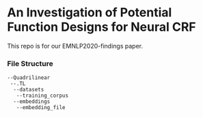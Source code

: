 # An Investigation of Potential Function Designs for Neural CRF

This repo is for our EMNLP2020-findings paper.

### File Structure
```
--Quadrilinear
 --.TL
  --datasets
   --training_corpus
  --embeddings
   --embedding_file
```
